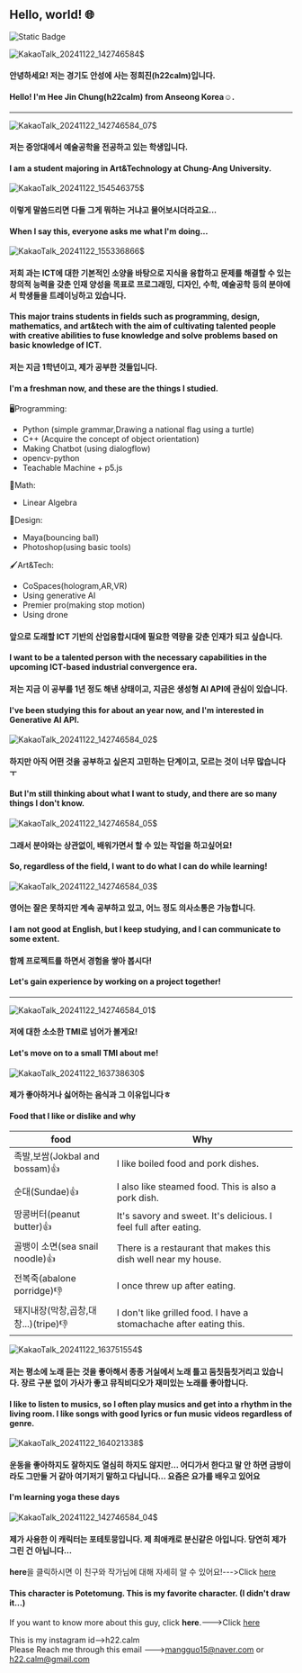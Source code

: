 ## Hello, world! 🌐

<!--
**h22calm/h22calm** is a ✨ _special_ ✨ repository because its `README.md` (this file) appears on your GitHub profile.

Here are some ideas to get you started:

- 🔭 I’m currently working on ...
- 🌱 I’m currently learning ...
- 👯 I’m looking to collaborate on ...
- 🤔 I’m looking for help with ...
- 💬 Ask me about ...
- 📫 How to reach me: ...
- 😄 Pronouns: ...
- ⚡ Fun fact: ...
-->

<!--
I referenced this video when I created this ReadMefile:
https://www.youtube.com/watch?v=4cgpu9L2AE8
https://www.youtube.com/watch?v=w9DfC2BHGPA&t=420s
https://www.youtube.com/watch?v=kMEb_BzyUqk
-->

![Static Badge](https://img.shields.io/badge/git-black)

![KakaoTalk_20241122_142746584$](https://github.com/user-attachments/assets/a9ea5f52-a68d-43e0-813a-667cdb42fa46)


#### 안녕하세요! 저는 경기도 안성에 사는 정희진(h22calm)입니다.
#### Hello! I'm Hee Jin Chung(h22calm) from Anseong Korea☺️.



---


![KakaoTalk_20241122_142746584_07$](https://github.com/user-attachments/assets/d9802987-a843-45a2-9788-13a3e0799fe4)

#### 저는 중앙대에서 예술공학을 전공하고 있는 학생입니다.
#### I am a student majoring in Art&Technology at Chung-Ang University.

![KakaoTalk_20241122_154546375$](https://github.com/user-attachments/assets/0b133c8f-ae63-460d-8bd4-3d3e6eed24d4)
#### 이렇게 말씀드리면 다들 그게 뭐하는 거냐고 물어보시더라고요...
#### When I say this, everyone asks me what I'm doing...

![KakaoTalk_20241122_155336866$](https://github.com/user-attachments/assets/c8227d68-5b84-4a9a-8c68-9b9d133379d9)
####  저희 과는 ICT에 대한 기본적인 소양을 바탕으로 지식을 융합하고 문제를 해결할 수 있는 창의적 능력을 갖춘 인재 양성을 목표로 프로그래밍, 디자인, 수학, 예술공학 등의 분야에서 학생들을 트레이닝하고 있습니다.
#### This major trains students in fields such as programming, design, mathematics, and art&tech with the aim of cultivating talented people with creative abilities to fuse knowledge and solve problems based on basic knowledge of ICT.

####  저는 지금 1학년이고, 제가 공부한 것들입니다.
#### I'm a freshman now, and these are the things I studied.

🖥️Programming:
* Python (simple grammar,Drawing a national flag using a turtle)
* C++ (Acquire the concept of object orientation)
* Making Chatbot (using dialogflow)
* opencv-python
* Teachable Machine + p5.js

🔢Math:
* Linear Algebra

🎨Design:
* Maya(bouncing ball)
* Photoshop(using basic tools)

🖌️Art&Tech:
* CoSpaces(hologram,AR,VR)
* Using generative AI
* Premier pro(making stop motion)
* Using drone
  
#### 앞으로 도래할 ICT 기반의 산업융합시대에 필요한 역량을 갖춘 인재가 되고 싶습니다.
#### I want to be a talented person with the necessary capabilities in the upcoming ICT-based industrial convergence era.
####  저는 지금 이 공부를 1년 정도 해낸 상태이고, 지금은 생성형 AI API에 관심이 있습니다.
#### I've been studying this for about an year now, and I'm interested in Generative AI API.

![KakaoTalk_20241122_142746584_02$](https://github.com/user-attachments/assets/d80d5b43-d1a2-46fe-b466-6aee618ecb85)
####  하지만 아직 어떤 것을 공부하고 싶은지 고민하는 단계이고, 모르는 것이 너무 많습니다ㅜ
#### But I'm still thinking about what I want to study, and there are so many things I don't know.

![KakaoTalk_20241122_142746584_05$](https://github.com/user-attachments/assets/c967c50e-8d1f-446f-9f24-17c949cf3252) 
#### 그래서 분야와는 상관없이, 배워가면서 할 수 있는 작업을 하고싶어요!
#### So, regardless of the field, I want to do what I can do while learning!

![KakaoTalk_20241122_142746584_03$](https://github.com/user-attachments/assets/e7291b19-ffc5-4930-8b62-d616063d3c6f)
#### 영어는 잘은 못하지만 계속 공부하고 있고, 어느 정도 의사소통은 가능합니다.
#### I am not good at English, but I keep studying, and I can communicate to some extent.

#### 함께 프로젝트를 하면서 경험을 쌓아 봅시다!
#### Let's gain experience by working on a project together!
---
![KakaoTalk_20241122_142746584_01$](https://github.com/user-attachments/assets/9a8e2342-a2d1-4179-b4e7-ebbde6d9930a)
#### 저에 대한 소소한 TMI로 넘어가 볼게요!
#### Let's move on to a small TMI about me!

![KakaoTalk_20241122_163738630$](https://github.com/user-attachments/assets/251ba0b8-9f1e-4fae-999b-89a52e771e90)
#### 제가 좋아하거나 싫어하는 음식과 그 이유입니다ㅎ
#### Food that I like or dislike and why

<!--Table-->
|food|Why|
|--|--|
|족발,보쌈(Jokbal and bossam)👍|I like boiled food and pork dishes.|
|순대(Sundae)👍|I also like steamed food. This is also a pork dish.|
|땅콩버터(peanut butter)👍|It's savory and sweet. It's delicious. I feel full after eating.|
|골뱅이 소면(sea snail noodle)👍|There is a restaurant that makes this dish well near my house.|
|전복죽(abalone porridge)👎|I once threw up after eating.|
|돼지내장(막창,곱창,대창...)(tripe)👎|I don't like grilled food. I have a stomachache after eating this.|

![KakaoTalk_20241122_163751554$](https://github.com/user-attachments/assets/949b85fd-d984-4584-82fa-c7f14701730e)
#### 저는 평소에 노래 듣는 것을 좋아해서 종종 거실에서 노래 틀고 둠칫둠칫거리고 있습니다. 장르 구분 없이 가사가 좋고 뮤직비디오가 재미있는 노래를 좋아합니다.
#### I like to listen to musics, so I often play musics and get into a rhythm in the living room. I like songs with good lyrics or fun music videos regardless of genre.

![KakaoTalk_20241122_164021338$](https://github.com/user-attachments/assets/d4aafe4f-6622-49cf-af05-146930a3b60c)
#### 운동을 좋아하지도 잘하지도 열심히 하지도 않지만... 어디가서 한다고 말 안 하면 금방이라도 그만둘 거 같아 여기저기 말하고 다닙니다... 요즘은 요가를 배우고 있어요
#### I'm learning yoga these days

![KakaoTalk_20241122_142746584_04$](https://github.com/user-attachments/assets/b1bd2c80-b3ad-40ca-8947-ab1f4f57ab64) 
#### 제가 사용한 이 캐릭터는 포테토뭉입니다. 제 최애캐로 분신같은 아입니다. 당연히 제가 그린 건 아닙니다...
**here**을 클릭하시면 이 친구와 작가님에 대해 자세히 알 수 있어요!--->Click [here](https://www.instagram.com/toshimee/)
#### This character is Potetomung. This is my favorite character. (I didn't draw it...)
If you want to know more about this guy, click **here**.--->Click [here](https://www.instagram.com/toshimee/)

This is my instagram id-->h22.calm\
Please Reach me through this email --->mangguo15@naver.com or h22.calm@gmail.com
